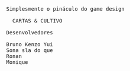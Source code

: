 <pre>
Simplesmente o pináculo do game design

  CARTAS & CULTIVO

Desenvolvedores

Bruno Kenzo Yui                       
Sona sla do que                   
Ronan
Monique
</pre>
